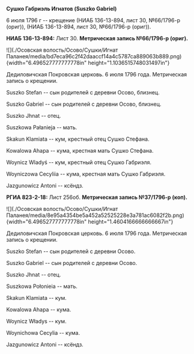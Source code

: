 **Сушко Габриэль Игнатов (Suszko Gabriel)**

6 июля 1796 г -- крещение (НИАБ 136-13-894, лист 30, №66/1796-р (ориг)),
(НИАБ 136-13-894, лист 30, №66/1796-р (ориг)).

**НИАБ 136-13-894:** Лист 30. **Метрическая запись №66/1796-р (ориг).**

![](./Осовская волость/Осово/Сушки/Игнат Паланея/media/bd7eca96c2f42daaccf14a4c5787ca889063b889.png){width="6.496527777777778in"
height="1.1036515748031497in"}

Дедиловичская Покровская церковь. 6 июля 1796 года. Метрическая запись о
крещении.

Suszko Stefan -- сын родителей с деревни Осовo, близнец.

Suszko Gabriel -- сын родителей с деревни Осовo, близнец.

Suszko Jhnat -- отец.

Suszkowa Pałanieja -- мать.

Skakun Klamiata -- кум, крестный отец Сушко Стефана.

Kowalowa Ahapa -- кума, крестная мать Сушко Стефана.

Woynicz Wladyś -- кум, крестный отец Сушко Габриэля.

Woyniczowa Cecyliia -- кума, крестная мать Сушко Габриэля.

Jazgunowicz Antoni -- ксёндз.

**РГИА 823-2-18:** Лист 256об. **Метрическая запись №37/1796-р (коп).**

![](./Осовская волость/Осово/Сушки/Игнат Паланея/media/8e95a4354be5a452a52525228e3a781ac6082f2b.png){width="6.496527777777778in"
height="1.4604166666666667in"}

Дедиловичская Покровская церковь. 6 июля 1796 года. Метрическая запись о
крещении.

Suszko Stefan -- сын родителей с деревни Осово.

Suszko Gabriel -- сын родителей с деревни Осово.

Suszko Jhnat -- отец.

Suszkowa Połonieia -- мать.

Skakun Klamiata -- кум.

Kowalowa Ahapa -- кума.

Woynicz Władys -- кум.

Woynichowa Cecylia -- кума.

Jazgunowicz Antoni -- ксёндз.
